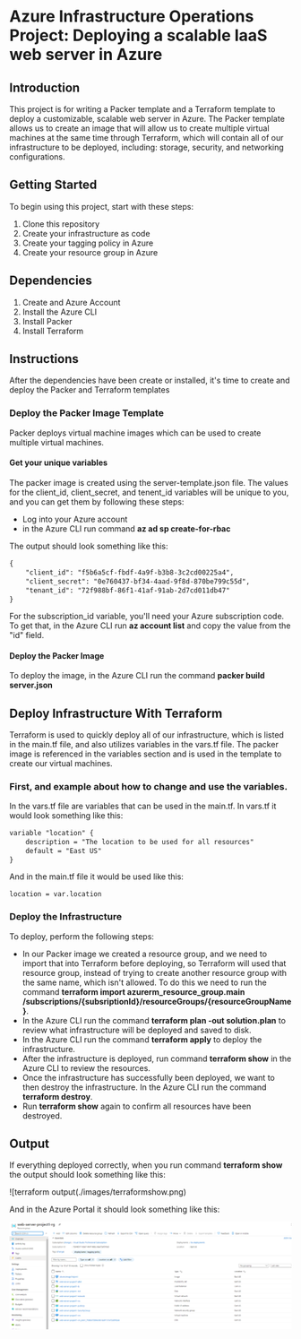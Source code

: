 # Azure Infrastructure Operations Project: Deploying a scalable IaaS web server in Azure

## Introduction

This project is for writing a Packer template and a Terraform template to deploy a customizable, scalable web server in Azure. The Packer template allows us to create an image that will allow us to create multiple virtual machines at the 
same time through Terraform, which will contain all of our infrastructure to be deployed, including: storage, security, and networking configurations.   

## Getting Started

To begin using this project, start with these steps:
1. Clone this repository
2. Create your infrastructure as code
3. Create your tagging policy in Azure
4. Create your resource group in Azure

## Dependencies

1. Create and Azure Account
2. Install the Azure CLI
3. Install Packer
4. Install Terraform

## Instructions
After the dependencies have been create or installed, it's time to create and deploy the Packer and Terraform templates

### Deploy the Packer Image Template

Packer deploys virtual machine images which can be used to create multiple virtual machines. 

#### Get your unique variables
The packer image is created using the server-template.json file. The values for the client_id, client_secret, and tenent_id variables will be unique to you, and you can get them by following these steps:

* Log into your Azure account
* in the Azure CLI run command **az ad sp create-for-rbac**

The output should look something like this:

```
{
    "client_id": "f5b6a5cf-fbdf-4a9f-b3b8-3c2cd00225a4",
    "client_secret": "0e760437-bf34-4aad-9f8d-870be799c55d",
    "tenant_id": "72f988bf-86f1-41af-91ab-2d7cd011db47"
}
```

For the subscription_id variable, you'll need your Azure subscription code. To get that, in the Azure CLI run **az account list** and copy the value from the "id" field. 

#### Deploy the Packer Image

To deploy the image, in the Azure CLI run the command **packer build server.json**

## Deploy Infrastructure With Terraform

Terraform is used to quickly deploy all of our infrastructure, which is listed in the main.tf file, and also utilizes variables in the vars.tf file. The packer image is referenced in the variables section and is used in the 
template to create our virtual machines. 

### First, and example about how to change and use the variables. 
In the vars.tf file are variables that can be used in the main.tf. In vars.tf it would look something like this:

```
variable "location" {
    description = "The location to be used for all resources"
    default = "East US"
}
```

And in the main.tf file it would be used like this:

```
location = var.location
```

### Deploy the Infrastructure

To deploy, perform the following steps:

* In our Packer image we created a resource group, and we need to import that into Terraform before deploying, so Terraform will used that resource group, instead of trying to create another resource group with the same name, which
isn't allowed. To do this we need to run the command **terraform import azurerm_resource_group.main /subscriptions/{subsriptionId}/resourceGroups/{resourceGroupName}**. 
* In the Azure CLI run the command **terraform plan -out solution.plan** to review what infrastructure will be deployed and saved to disk.
* In the Azure CLI run the command **terraform apply** to deploy the infrastructure. 
* After the infrastructure is deployed, run command **terraform show** in the Azure CLI to review the resources.
* Once the infrastructure has successfully been deployed, we want to then destroy the infrastructure. In the Azure CLI run the command **terraform destroy**. 
* Run **terraform show** again to confirm all resources have been destroyed.

## Output
If everything deployed correctly, when you run command **terraform show** the output should look something like this:

![terraform output(./images/terraformshow.png)

And in the Azure Portal it should look something like this:

![azure portal](./images/terraformInPortal.png)



